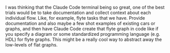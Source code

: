 
I was thinking that the Claude Code terminal being so great, one of the best trials would be to take documentation and collect context about each individual flow. Like, for example, flyte tasks that we have. Provide documentation and also maybe a few shot examples of existing cars or graphs, and then have Claude Code create that flyte graph in code like if you specify a diagram or some standardized programming language (e.g. HDL) for flyte graphs. This might be a really cool way to abstract away the low-levels of flat graphs. 